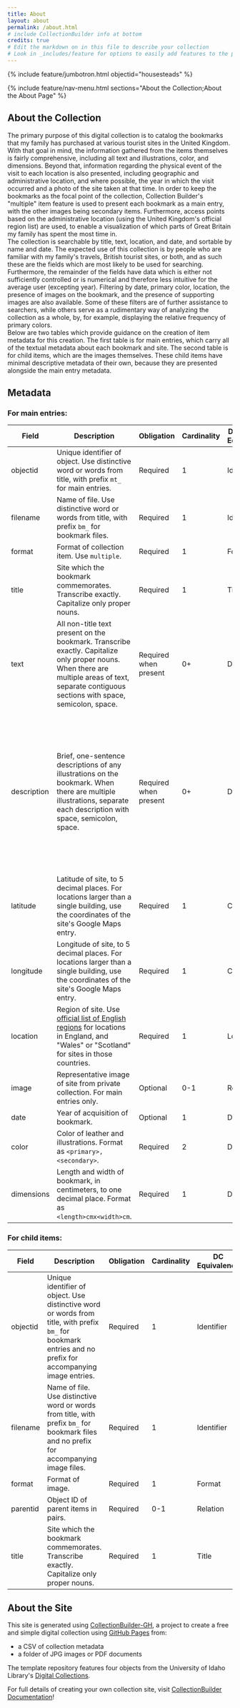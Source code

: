 ```yaml
---
title: About
layout: about
permalink: /about.html
# include CollectionBuilder info at bottom
credits: true
# Edit the markdown on in this file to describe your collection
# Look in _includes/feature for options to easily add features to the page
---
```


{% include feature/jumbotron.html objectid="housesteads" %}

{% include feature/nav-menu.html sections="About the Collection;About the About Page" %}

## About the Collection
The primary purpose of this digital collection is to catalog the bookmarks that my family has purchased at various tourist sites in the United Kingdom. With that goal in mind, the information gathered from the items themselves is fairly comprehensive, including all text and illustrations, color, and dimensions. Beyond that, information regarding the physical event of the visit to each location is also presented, including geographic and administrative location, and where possible, the year in which the visit occurred and a photo of the site taken at that time. In order to keep the bookmarks as the focal point of the collection, Collection Builder's "multiple" item feature is used to present each bookmark as a main entry, with the other images being secondary items. Furthermore, access points based on the administrative location (using the United Kingdom's official region list) are used, to enable a visualization of which parts of Great Britain my family has spent the most time in.  
The collection is searchable by title, text, location, and date, and sortable by name and date. The expected use of this collection is by people who are familiar with my family's travels, British tourist sites, or both, and as such these are the fields which are most likely to be used for searching. Furthermore, the remainder of the fields have data which is either not sufficiently controlled or is numerical and therefore less intuitive for the average user (excepting year). Filtering by date, primary color, location, the presence of images on the bookmark, and the presence of supporting images are also available. Some of these filters are of further assistance to searchers, while others serve as a rudimentary way of analyzing the collection as a whole, by, for example, displaying the relative frequency of primary colors.  
Below are two tables which provide guidance on the creation of item metadata for this creation. The first table is for main entries, which carry all of the textual metadata about each bookmark and site. The second table is for child items, which are the images themselves. These child items have minimal descriptive metadata of their own, because they are presented alongside the main entry metadata. 
## Metadata
### For main entries: 
 
|Field|Description|Obligation|Cardinality|Dublin Core Equivalency|Example|
|---|---|---|---|---|---|
|objectid|Unique identifier of object. Use distinctive word or words from title, with prefix `mt_` for main entries.|Required|1|IdHientifier|mt_warwick|
|filename|Name of file. Use distinctive word or words from title, with prefix `bm_` for bookmark files.|Required|1|Identifier|bm_warwick.png|
|format|Format of collection item. Use `multiple`.|Required|1|Format|multiple|
|title|Site which the bookmark commemorates. Transcribe exactly. Capitalize only proper nouns.|Required|1|Title|Warwick Castle|
|text|All non-title text present on the bookmark. Transcribe exactly. Capitalize only proper nouns. When there are multiple areas of text, separate contiguous sections with space, semicolon, space.|Required when present|0+|Description|Cæsar's Tower ; the Great Hall ; Great Curtain Wall|
|description|Brief, one-sentence descriptions of any illustrations on the bookmark. When there are multiple illustrations, separate each description with space, semicolon, space.|Required when present|0+|Description|Cæsar's Tower, with the castle wall in the background and greenery in the foreground ; Large hall with a ribbed ceiling, a large painting, and suits of armor in ogive stands ; The castle's curtain wall, with the gatehouse on the left and Guy's Tower on the right.|
|latitude|Latitude of site, to 5 decimal places. For locations larger than a single building, use the coordinates of the site's Google Maps entry.|Required|1|Coverage|52.27947|
|longitude|Longitude of site, to 5 decimal places. For locations larger than a single building, use the coordinates of the site's Google Maps entry.|Required|1|Coverage|-1.58745|
|location|Region of site. Use [official list of English regions](https://www.ons.gov.uk/methodology/geography/ukgeographies/administrativegeography/england) for locations in England, and "Wales" or "Scotland" for sites in those countries.|Required|1|Location|West Midlands|
|image|Representative image of site from private collection. For main entries only.|Optional|0-1|Relation|warwick.jpg|
|date|Year of acquisition of bookmark.|Optional|1|Date|1994|
|color|Color of leather and illustrations. Format as `<primary>,<secondary>`.|Required|2|Description|blue,gold|
|dimensions|Length and width of bookmark, in centimeters, to one decimal place. Format as `<length>cmx<width>cm`.|Required|1|Description|22.9cmx4.1cm|

### For child items:

|Field|Description|Obligation|Cardinality|DC Equivalency|Example|
|---|---|---|---|---|---|
|objectid|Unique identifier of object. Use distinctive word or words from title, with prefix `bm_` for bookmark entries and no prefix for accompanying image entries.|Required|1|Identifier|bm_warwick|
|filename|Name of file. Use distinctive word or words from title, with prefix `bm_` for bookmark files and no prefix for accompanying image files.|Required|1|Identifier|bm_warwick.png|
|format|Format of image.|Required|1|Format|multiple/png|
|parentid|Object ID of parent items in pairs.|Required|0-1|Relation|bm_warwick|
|title|Site which the bookmark commemorates. Transcribe exactly. Capitalize only proper nouns.|Required|1|Title|Warwick Castle|

## About the Site

This site is generated using [CollectionBuilder-GH](https://collectionbuilding.github.io/gh/), a project to create a free and simple digital collection using [GitHub Pages](https://pages.github.com/) from: 

- a CSV of collection metadata
- a folder of JPG images or PDF documents

The template repository features four objects from the University of Idaho Library's [Digital Collections](https://www.lib.uidaho.edu/digital). 

For full details of creating your own collection site, visit [CollectionBuilder Documentation](https://collectionbuilder.github.io/cb-docs/)!

